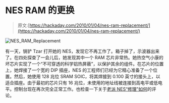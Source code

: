 # NES RAM 的更换

> 原文:[https://hackaday.com/2010/01/04/nes-ram-replacement/](https://hackaday.com/2010/01/04/nes-ram-replacement/)

![](../Images/d3fdbe00ee5a20c060253aff9850cac0.png "NES_RAM_Replacement")

有一天，锅铲 Tzar 打开她的 NES，发现它不再工作了。箱子掉了，示波器出来了。在四处探查了一会儿后，她发现其中一个 RAM 芯片非常热。她热空气小康的坏芯片实现了一个“不可穿透的科学铝热屏蔽”，以保护其余的组件。在芯片的位置上，她焊接了一个宽的 DIP 插座，NES 的工程师们已经为它精心准备了一个位置。然后，她使用 128 兆位 SRAM SOIC，将其焊接到 0.100 英寸的接头上，以适合插座。由于最初的芯片只有 16 兆位，未使用的地址线被连接到高电平或低电平。控制台现在再次完全正常工作。也检查一下关于[老派 NES“修理”如何](http://hackaday.com/2007/01/07/oldschool-nes-repair-how-to/ "Permanent Link to Oldschool NES ‘repair’ how-to")的评论。
